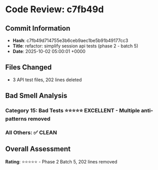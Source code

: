 # Code Review: c7fb49d

## Commit Information
- **Hash**: c7fb49d714755e3b6ceb9aec1be5b91b49177cc3
- **Title**: refactor: simplify session api tests (phase 2 - batch 5)
- **Date**: 2025-10-02 05:00:01 +0000

## Files Changed
- 3 API test files, 202 lines deleted

## Bad Smell Analysis
### Category 15: Bad Tests ⭐⭐⭐⭐⭐ EXCELLENT - Multiple anti-patterns removed
### All Others: ✅ CLEAN

## Overall Assessment
**Rating**: ⭐⭐⭐⭐⭐ - Phase 2 Batch 5, 202 lines removed
